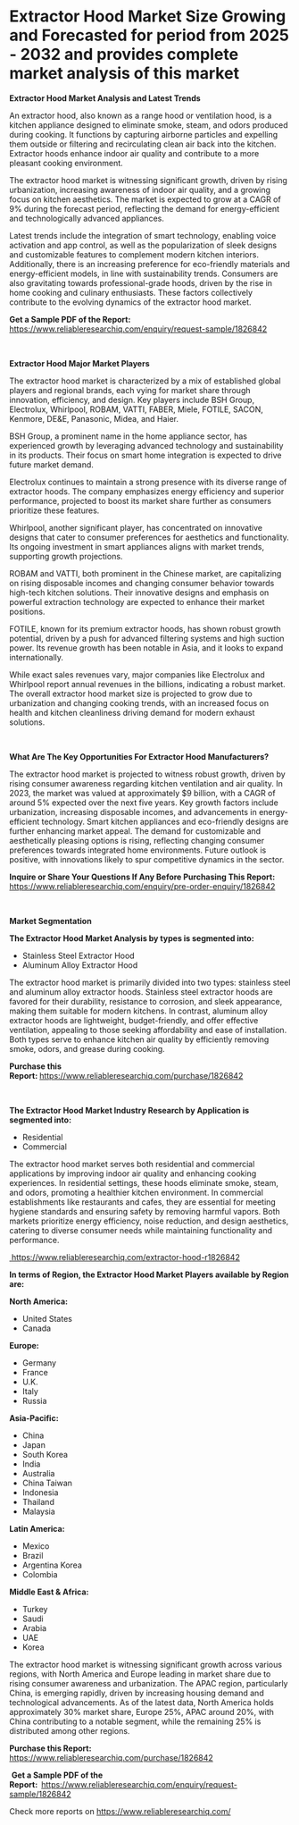 <p><h1>Extractor Hood Market Size Growing and Forecasted for period from 2025 - 2032 and provides complete market analysis of this market</h1></p><p><strong>Extractor Hood Market Analysis and Latest Trends</strong></p>
<p><p>An extractor hood, also known as a range hood or ventilation hood, is a kitchen appliance designed to eliminate smoke, steam, and odors produced during cooking. It functions by capturing airborne particles and expelling them outside or filtering and recirculating clean air back into the kitchen. Extractor hoods enhance indoor air quality and contribute to a more pleasant cooking environment.</p><p>The extractor hood market is witnessing significant growth, driven by rising urbanization, increasing awareness of indoor air quality, and a growing focus on kitchen aesthetics. The market is expected to grow at a CAGR of 9% during the forecast period, reflecting the demand for energy-efficient and technologically advanced appliances. </p><p>Latest trends include the integration of smart technology, enabling voice activation and app control, as well as the popularization of sleek designs and customizable features to complement modern kitchen interiors. Additionally, there is an increasing preference for eco-friendly materials and energy-efficient models, in line with sustainability trends. Consumers are also gravitating towards professional-grade hoods, driven by the rise in home cooking and culinary enthusiasts. These factors collectively contribute to the evolving dynamics of the extractor hood market.</p></p>
<p><strong>Get a Sample PDF of the Report:&nbsp;</strong> <a href="https://www.reliableresearchiq.com/enquiry/request-sample/1826842?utm_campaign=2188&utm_medium=2&utm_source=Github&utm_content=ia&utm_term=09022025&utm_id=extractor-hood">https://www.reliableresearchiq.com/enquiry/request-sample/1826842</a></p>
<p>&nbsp;</p>
<p><strong>Extractor Hood Major Market Players</strong></p>
<p><p>The extractor hood market is characterized by a mix of established global players and regional brands, each vying for market share through innovation, efficiency, and design. Key players include BSH Group, Electrolux, Whirlpool, ROBAM, VATTI, FABER, Miele, FOTILE, SACON, Kenmore, DE&E, Panasonic, Midea, and Haier.</p><p>BSH Group, a prominent name in the home appliance sector, has experienced growth by leveraging advanced technology and sustainability in its products. Their focus on smart home integration is expected to drive future market demand.</p><p>Electrolux continues to maintain a strong presence with its diverse range of extractor hoods. The company emphasizes energy efficiency and superior performance, projected to boost its market share further as consumers prioritize these features.</p><p>Whirlpool, another significant player, has concentrated on  innovative designs that cater to consumer preferences for aesthetics and functionality. Its ongoing investment in smart appliances aligns with market trends, supporting growth projections.</p><p>ROBAM and VATTI, both prominent in the Chinese market, are capitalizing on rising disposable incomes and changing consumer behavior towards high-tech kitchen solutions. Their innovative designs and emphasis on powerful extraction technology are expected to enhance their market positions.</p><p>FOTILE, known for its premium extractor hoods, has shown robust growth potential, driven by a push for advanced filtering systems and high suction power. Its revenue growth has been notable in Asia, and it looks to expand internationally.</p><p>While exact sales revenues vary, major companies like Electrolux and Whirlpool report annual revenues in the billions, indicating a robust market. The overall extractor hood market size is projected to grow due to urbanization and changing cooking trends, with an increased focus on health and kitchen cleanliness driving demand for modern exhaust solutions.</p></p>
<p>&nbsp;</p>
<p><strong>What Are The Key Opportunities For Extractor Hood Manufacturers?</strong></p>
<p><p>The extractor hood market is projected to witness robust growth, driven by rising consumer awareness regarding kitchen ventilation and air quality. In 2023, the market was valued at approximately $9 billion, with a CAGR of around 5% expected over the next five years. Key growth factors include urbanization, increasing disposable incomes, and advancements in energy-efficient technology. Smart kitchen appliances and eco-friendly designs are further enhancing market appeal. The demand for customizable and aesthetically pleasing options is rising, reflecting changing consumer preferences towards integrated home environments. Future outlook is positive, with innovations likely to spur competitive dynamics in the sector.</p></p>
<p><strong>Inquire or Share Your Questions If Any Before Purchasing This Report:</strong> <a href="https://www.reliableresearchiq.com/enquiry/pre-order-enquiry/1826842?utm_campaign=2188&utm_medium=2&utm_source=Github&utm_content=ia&utm_term=09022025&utm_id=extractor-hood">https://www.reliableresearchiq.com/enquiry/pre-order-enquiry/1826842</a></p>
<p>&nbsp;</p>
<p><strong>Market Segmentation</strong></p>
<p><strong>The Extractor Hood Market Analysis by types is segmented into:</strong></p>
<p><ul><li>Stainless Steel Extractor Hood</li><li>Aluminum Alloy Extractor Hood</li></ul></p>
<p><p>The extractor hood market is primarily divided into two types: stainless steel and aluminum alloy extractor hoods. Stainless steel extractor hoods are favored for their durability, resistance to corrosion, and sleek appearance, making them suitable for modern kitchens. In contrast, aluminum alloy extractor hoods are lightweight, budget-friendly, and offer effective ventilation, appealing to those seeking affordability and ease of installation. Both types serve to enhance kitchen air quality by efficiently removing smoke, odors, and grease during cooking.</p></p>
<p><strong>Purchase this Report:&nbsp;</strong><a href="https://www.reliableresearchiq.com/purchase/1826842?utm_campaign=2188&utm_medium=2&utm_source=Github&utm_content=ia&utm_term=09022025&utm_id=extractor-hood">https://www.reliableresearchiq.com/purchase/1826842</a></p>
<p>&nbsp;</p>
<p><strong>The Extractor Hood Market Industry Research by Application is segmented into:</strong></p>
<p><ul><li>Residential</li><li>Commercial</li></ul></p>
<p><p>The extractor hood market serves both residential and commercial applications by improving indoor air quality and enhancing cooking experiences. In residential settings, these hoods eliminate smoke, steam, and odors, promoting a healthier kitchen environment. In commercial establishments like restaurants and cafes, they are essential for meeting hygiene standards and ensuring safety by removing harmful vapors. Both markets prioritize energy efficiency, noise reduction, and design aesthetics, catering to diverse consumer needs while maintaining functionality and performance.</p></p>
<p><a href="https://www.reliableresearchiq.com/extractor-hood-r1826842?utm_campaign=2188&utm_medium=2&utm_source=Github&utm_content=ia&utm_term=09022025&utm_id=extractor-hood">&nbsp;https://www.reliableresearchiq.com/extractor-hood-r1826842</a></p>
<p><strong>In terms of Region, the Extractor Hood Market Players available by Region are:</strong></p>
<p>
    <p> <strong> North America: </strong>
        <ul>
            <li>United States</li>
            <li>Canada</li>
        </ul>
        </p> 
    <p> <strong> Europe: </strong>
        <ul>
            <li>Germany</li>
            <li>France</li>
            <li>U.K.</li>
            <li>Italy</li>
            <li>Russia</li>
        </ul>
        </p> 
    <p> <strong> Asia-Pacific: </strong>
        <ul>
            <li>China</li>
            <li>Japan</li>
            <li>South Korea</li>
            <li>India</li>
            <li>Australia</li>
            <li>China Taiwan</li>
            <li>Indonesia</li>
            <li>Thailand</li>
            <li>Malaysia</li>
        </ul>
        </p> 
    <p> <strong> Latin America: </strong>
        <ul>
            <li>Mexico</li>
            <li>Brazil</li>
            <li>Argentina Korea</li>
            <li>Colombia</li>
        </ul>
        </p> 
    <p> <strong> Middle East & Africa: </strong>
        <ul>
            <li>Turkey</li>
            <li>Saudi</li>
            <li>Arabia</li>
            <li>UAE</li>
            <li>Korea</li>
        </ul>
    </p>
    </p>
<p><p>The extractor hood market is witnessing significant growth across various regions, with North America and Europe leading in market share due to rising consumer awareness and urbanization. The APAC region, particularly China, is emerging rapidly, driven by increasing housing demand and technological advancements. As of the latest data, North America holds approximately 30% market share, Europe 25%, APAC around 20%, with China contributing to a notable segment, while the remaining 25% is distributed among other regions.</p></p>
<p><strong>Purchase this Report: </strong><a href="https://www.reliableresearchiq.com/purchase/1826842?utm_campaign=2188&utm_medium=2&utm_source=Github&utm_content=ia&utm_term=09022025&utm_id=extractor-hood">https://www.reliableresearchiq.com/purchase/1826842</a></p>
<p>&nbsp;<strong>Get a Sample PDF of the Report:&nbsp;&nbsp;</strong><a href="https://www.reliableresearchiq.com/enquiry/request-sample/1826842?utm_campaign=2188&utm_medium=2&utm_source=Github&utm_content=ia&utm_term=09022025&utm_id=extractor-hood">https://www.reliableresearchiq.com/enquiry/request-sample/1826842</a></p>
<p><strong></strong></p>
<p>Check more reports on <a href="https://www.reliableresearchiq.com/?utm_campaign=2188&utm_medium=2&utm_source=Github&utm_content=ia&utm_term=09022025&utm_id=extractor-hood">https://www.reliableresearchiq.com/</a></p>